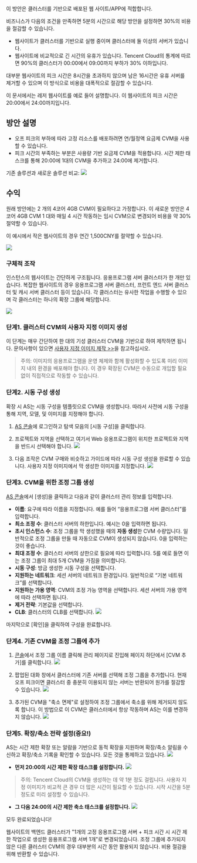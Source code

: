 이 방안은 클러스터를 기반으로 배포된 웹 사이트/APP에 적합합니다.

비즈니스가 다음의 조건을 만족하면 5분의 시간으로 해당 방안을 설정하면 30%의 비용을 절감할 수 있습니다.

- 웹사이트가 클러스터를 기반으로 실행 중이며 클러스터에 둘 이상의 서버가 있습니다.
- 웹사이트에 비교적으로 긴 시간의 유휴가 있습니다. Tencent Cloud의 통계에 따르면 90%의 클러스터가 00:00에서 09:00까지 부하가 30% 이하입니다.

대부분 웹사이트의 피크 시간은 8시간을 초과하지 않으며 남은 16시간은 유휴 서버를 제거할 수 있으며 이 방식으로 비용을 대폭적으로 절감할 수 있습니다.

이 문서에서는 레저 웹사이트를 예로 들어 설명합니다. 이 웹사이트의 피크 시간은 20:00에서 24:00까지입니다.

## 방안 설명

- 오프 피크의 부하에 따라 고정 리소스를 배포하려면 연/월정액 요금제 CVM을 사용할 수 있습니다.
- 피크 시간의 부족하는 부분은 사용량 기반 요금제 CVM을 적용합니다. 시간 제한 태스크를 통해 20:00에 1대의 CVM을 추가하고 24:00에 제거합니다.

기존 솔루션과 새로운 솔루션 비교:
![](https://mc.qcloudimg.com/static/img/cd4f9a05923871165c6e7184b984336e/image.png)

## 수익
원래 방안에는 2 개의 4코어 4GB CVM이 필요하다고 가정합니다. 이 새로운 방안은 4 코어 4GB CVM 1 대와 매일 4 시간 작동하는 임시 CVM으로 변경되어 비용을 약 30% 절약할 수 있습니다.

이 예시에서 작은 웹사이트의 경우 연간 1,500CNY를 절약할 수 있습니다.

![](https://mc.qcloudimg.com/static/img/a72443a68d6f16e0a8a37d39f3b73aa7/image.jpg)

### 구체적 조작

인스턴스의 웹사이트는 간단하게 구조됩니다. 응용프로그램 서버 클러스터가 한 개만 있습니다. 복잡한 웹사이트의 경우 응용프로그램 서버 클러스터, 프런트 엔드 서버 클러스터 및 캐시 서버 클러스터 등이 있습니다. 각 클러스터는 유사한 작업을 수행할 수 있으며 각 클러스터는 하나의 확장 그룹에 해당합니다.

![](https://mc.qcloudimg.com/static/img/ba977d67b59a73d6a137323b61d17ec4/image.png)

### 단계1. 클러스터 CVM의 사용자 지정 이미지 생성

이 단계는 매우 간단하여 한 대의 기성 클러스터 CVM을 기반으로 하여 제작하면 됩니다. 문의사항이 있으면 [사용자 지정 이미지 제작 >>](https://cloud.tencent.com/document/product/213/4942)을 참고하십시오.

> 주의:
> 이미지의 응용프로그램을 운영 체제와 함께 활성화할 수 있도록 미리 이미지 내의 환경을 배포해야 합니다. 이 경우 확장된 CVM은 수동으로 개입할 필요없이 직접적으로 작동할 수 있습니다.

### 단계2. 시동 구성 생성

확장 시 AS는 시동 구성을 템플릿으로 CVM을 생성합니다. 따라서 사전에 시동 구성을 통해 지역, 모델, 및 이미지를 지정해야 합니다.

1. [AS 콘솔](https://console.cloud.tencent.com/autoscaling/config)에 로그인하고 탐색 모음의 [시동 구성]을 클릭합니다.

2. 프로젝트와 지역을 선택하고 여기서 Web 응용프로그램이 위치한 프로젝트와 지역을 반드시 선택해야 합니다.
![](https://mc.qcloudimg.com/static/img/653ebf516d940a90fd79728e5d319cdc/image.png)

3. 다음 조작은 CVM 구매와 비슷하고 가이드에 따라 시동 구성 생성을 완료할 수 있습니다. 사용자 지정 이미지에서 막 생성한 이미지를 지정합니다.
![](https://mc.qcloudimg.com/static/img/4cecf25e8ad9caa67271159c67d0b770/image.png)


### 단계3. CVM을 위한 조정 그룹 생성

[AS 콘솔](https://console.cloud.tencent.com/autoscaling)에서 [생성]을 클릭하고 다음과 같이 클러스터 관리 정보를 입력합니다.

- **이름**: 요구에 따라 이름을 지정합니다. 예를 들어 “응용프로그램 서버 클러스터”를 입력합니다.
- **최소 조정 수**: 클러스터 서버의 하한입니다. 예시는 0을 입력하면 됩니다.
- **초시 인스턴스 수**: 조정 그룹을 막 생성했을 때의 **자동 생성**한 CVM 수량입니다. 일반적으로 조정 그룹을 만들 때 자동으로 CVM이 생성되지 않습니다. 0을 입력하는 것이 좋습니다.
- **최대 조정 수**: 클러스터 서버의 상한으로 필요에 따라 입력합니다. 5를 예로 들면 이는 조정 그룹이 최대 5개 CVM을 가짐을 의미합니다.
- **시동 구성**: 방금 생성한 시동 구성을 선택합니다.
- **지원하는 네트워크**: 세션 서버의 네트워크 환경입니다. 일반적으로 “기본 네트워크”를 선택합니다.
- **지원하는 가용 영역**: CVM의 조정 가능 영역을 선택합니다. 세션 서버의 가용 영역에 따라 선택하면 됩니다.
- **제거 전략**: 기본값을 선택합니다.
- **CLB**: 클러스터의 CLB를 선택합니다.
![](https://mc.qcloudimg.com/static/img/88d97cc3150b98741d52c4abd4b801df/image.jpg)

마지막으로 [확인]을 클릭하여 구성을 완료합니다.

### 단계4. 기존 CVM을 조정 그룹에 추가

1. [콘솔](https://console.cloud.tencent.com/autoscaling)에서 조정 그룹 이름 클릭해 관리 페이지로 진입해 페이지 하단에서 [CVM 추가]를 클릭합니다.
![](https://mc.qcloudimg.com/static/img/d940c118ffa3e443543ffbc5a7b71daf/image.jpg)

2. 팝업된 대화 창에서 클러스터에 기존 서버를 선택해 조정 그룹을 추가합니다. 현재 오프 피크이면 클러스터 중 충분히 이용되지 않는 서버는 반환되어 원가를 절감할 수 있습니다.
![](https://mc.qcloudimg.com/static/img/8a3ba69a5ffc9e9004e91c8a300149c2/image.jpg)

3. 추가된 CVM을 "축소 면제"로 설정하여 조정 그룹에서 축소를 위해 제거되지 않도록 합니다. 이 방법으로 이 CVM은 클러스터에서 항상 작동하며 AS는 이를 변경하지 않습니다.
![](https://mc.qcloudimg.com/static/img/de9840c7507a725d836f02ca77fd0490/image.jpg)

### 단계5. 확장/축소 전략 설정(중요!)

AS는 시간 제한 확장 또는 알람을 기반으로 동적 확장을 지원하며 확장/축소 알림을 수신하고 확장/축소 기록을 확인할 수 있습니다. 모든 것을 통제하고 있습니다.
![](https://mc.qcloudimg.com/static/img/b783799ed9140767ec456ed91ed985cb/image.jpg)

-  **먼저 20:00의 시간 제한 확장 태스크를 설정합니다.**
![](https://mc.qcloudimg.com/static/img/e3c790c1fa7594643bcfb591e5ca949b/image.jpg)
> 주의:
> Tencent Cloud의 CVM을 생성하는 데 약 1분 정도 걸립니다. 사용자 지정 이미지가 비교적 큰 경우 더 많은 시간이 필요할 수 있습니다. 시작 시간을 5분 정도로 미리 설정할 수 있습니다.

- **그 다음 24:00의 시간 제한 축소 태스크를 설정합니다.**
![](https://mc.qcloudimg.com/static/img/e0fce491429b83cc77fa244db5382778/image.jpg)

모두 완료되었습니다!

웹사이트의 백엔드 클러스터가 "1개의 고정 응용프로그램 서버 + 피크 시간 시 시간 제한 작업으로 생성한 응용프로그램 서버 1개"로 변경되었습니다.
조정 그룹에 추가되지 않은 다른 클러스터 CVM의 경우 대부분의 시간 동안 활용되지 않습니다. 비용 절감을 위해 반환할 수 있습니다.

